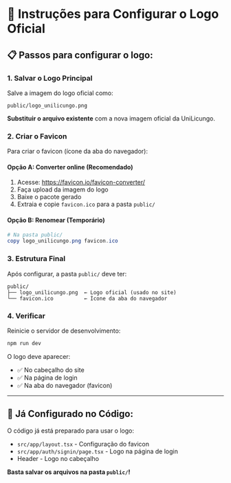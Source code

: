# 🎨 Instruções para Configurar o Logo Oficial

## 📋 Passos para configurar o logo:

### 1. Salvar o Logo Principal

Salve a imagem do logo oficial como:
```
public/logo_unilicungo.png
```

**Substituir o arquivo existente** com a nova imagem oficial da UniLicungo.

### 2. Criar o Favicon

Para criar o favicon (ícone da aba do navegador):

#### Opção A: Converter online (Recomendado)
1. Acesse: https://favicon.io/favicon-converter/
2. Faça upload da imagem do logo
3. Baixe o pacote gerado
4. Extraia e copie `favicon.ico` para a pasta `public/`

#### Opção B: Renomear (Temporário)
```powershell
# Na pasta public/
copy logo_unilicungo.png favicon.ico
```

### 3. Estrutura Final

Após configurar, a pasta `public/` deve ter:
```
public/
├── logo_unilicungo.png  ← Logo oficial (usado no site)
└── favicon.ico          ← Ícone da aba do navegador
```

### 4. Verificar

Reinicie o servidor de desenvolvimento:
```powershell
npm run dev
```

O logo deve aparecer:
- ✅ No cabeçalho do site
- ✅ Na página de login
- ✅ Na aba do navegador (favicon)

---

## 🎯 Já Configurado no Código:

O código já está preparado para usar o logo:

- `src/app/layout.tsx` - Configuração do favicon
- `src/app/auth/signin/page.tsx` - Logo na página de login
- Header - Logo no cabeçalho

**Basta salvar os arquivos na pasta `public/`!**
